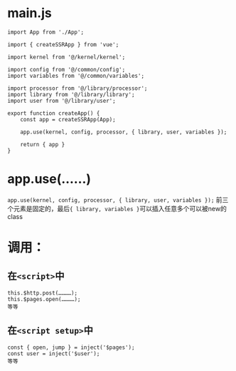 


# main.js
```
import App from './App';

import { createSSRApp } from 'vue';

import kernel from '@/kernel/kernel';

import config from '@/common/config';
import variables from '@/common/variables';

import processor from '@/library/processor';
import library from '@/library/library';
import user from '@/library/user';

export function createApp() {
	const app = createSSRApp(App);

	app.use(kernel, config, processor, { library, user, variables });

	return { app }
}
```

# app.use(……)
`app.use(kernel, config, processor, { library, user, variables });`
前三个元素是固定的，最后`{ library, variables }`可以插入任意多个可以被new的class

# 调用：

## 在`<script>`中
```
this.$http.post(…………);
this.$pages.open(…………);
等等
```


## 在`<script setup>`中
```
const { open, jump } = inject('$pages');
const user = inject('$user');
等等
```






